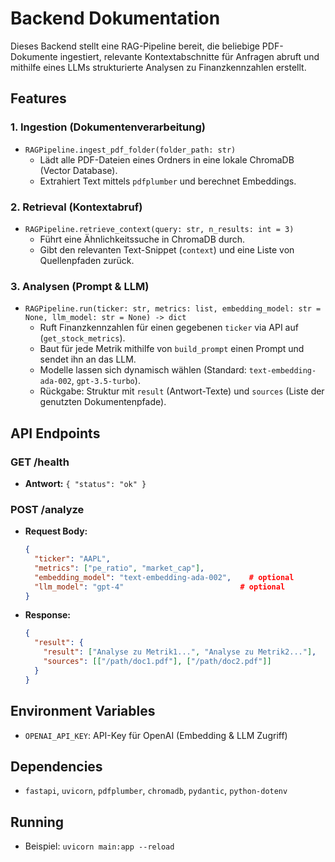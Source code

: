 # Backend Dokumentation

Dieses Backend stellt eine RAG-Pipeline bereit, die beliebige PDF-Dokumente ingestiert, relevante Kontextabschnitte für Anfragen abruft und mithilfe eines LLMs strukturierte Analysen zu Finanzkennzahlen erstellt.

## Features

### 1. Ingestion (Dokumentenverarbeitung)
- `RAGPipeline.ingest_pdf_folder(folder_path: str)`
  - Lädt alle PDF-Dateien eines Ordners in eine lokale ChromaDB (Vector Database).
  - Extrahiert Text mittels `pdfplumber` und berechnet Embeddings.

### 2. Retrieval (Kontextabruf)
- `RAGPipeline.retrieve_context(query: str, n_results: int = 3)`
  - Führt eine Ähnlichkeitssuche in ChromaDB durch.
  - Gibt den relevanten Text-Snippet (`context`) und eine Liste von Quellenpfaden zurück.

### 3. Analysen (Prompt & LLM)
- `RAGPipeline.run(ticker: str, metrics: list, embedding_model: str = None, llm_model: str = None) -> dict`
  - Ruft Finanzkennzahlen für einen gegebenen `ticker` via API auf (`get_stock_metrics`).
  - Baut für jede Metrik mithilfe von `build_prompt` einen Prompt und sendet ihn an das LLM.
  - Modelle lassen sich dynamisch wählen (Standard: `text-embedding-ada-002`, `gpt-3.5-turbo`).
  - Rückgabe: Struktur mit `result` (Antwort-Texte) und `sources` (Liste der genutzten Dokumentenpfade).

## API Endpoints

### GET /health
- **Antwort:** `{ "status": "ok" }`

### POST /analyze
- **Request Body:**
  ```json
  {
    "ticker": "AAPL",
    "metrics": ["pe_ratio", "market_cap"],
    "embedding_model": "text-embedding-ada-002",    # optional
    "llm_model": "gpt-4"                          # optional
  }
  ```
- **Response:**
  ```json
  {
    "result": {
      "result": ["Analyse zu Metrik1...", "Analyse zu Metrik2..."],
      "sources": [["/path/doc1.pdf"], ["/path/doc2.pdf"]]
    }
  }
  ```

## Environment Variables
- `OPENAI_API_KEY`: API-Key für OpenAI (Embedding & LLM Zugriff)

## Dependencies
- `fastapi`, `uvicorn`, `pdfplumber`, `chromadb`, `pydantic`, `python-dotenv`

## Running
- Beispiel: `uvicorn main:app --reload`
